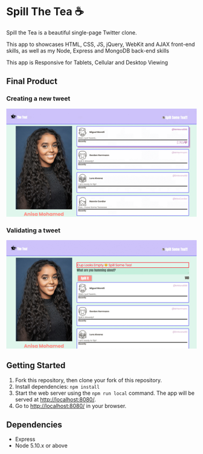 # Spill The Tea ☕

Spill the Tea is a beautiful single-page Twitter clone.

This app to showcases HTML, CSS, JS, jQuery, WebKit and AJAX front-end skills, as well as my Node, Express and MongoDB back-end skills

This app is Responsive for Tablets, Cellular and Desktop Viewing

## Final Product

### Creating a new tweet
!["Creating a new tweet"](https://github.com/AnisaHMohamed/tweeter/blob/master/docs/new-tweet.gif?raw=true)

### Validating a tweet
!["Validating a tweet"](https://github.com/AnisaHMohamed/tweeter/blob/master/docs/validation-tweet.gif?raw=true)

## Getting Started

1. Fork this repository, then clone your fork of this repository.
2. Install dependencies:
  ```npm install```
3. Start the web server using the `npm run local` command. The app will be served at <http://localhost:8080/>.
4. Go to <http://localhost:8080/> in your browser.

## Dependencies

- Express
- Node 5.10.x or above







